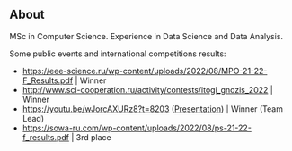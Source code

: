 ## About
MSc in Computer Science. Experience in Data Science and Data Analysis.


Some public events and international competitions results:
- https://eee-science.ru/wp-content/uploads/2022/08/MPO-21-22-F_Results.pdf | Winner
- http://www.sci-cooperation.ru/activity/contests/itogi_gnozis_2022 | Winner
- https://youtu.be/wJorcAXURz8?t=8203 ([Presentation](https://github.com/EnterSub/Other_Projects/blob/main/Presentation_ImageFinder.pdf)) | Winner (Team Lead)
- https://sowa-ru.com/wp-content/uploads/2022/08/ps-21-22-f_results.pdf | 3rd place
